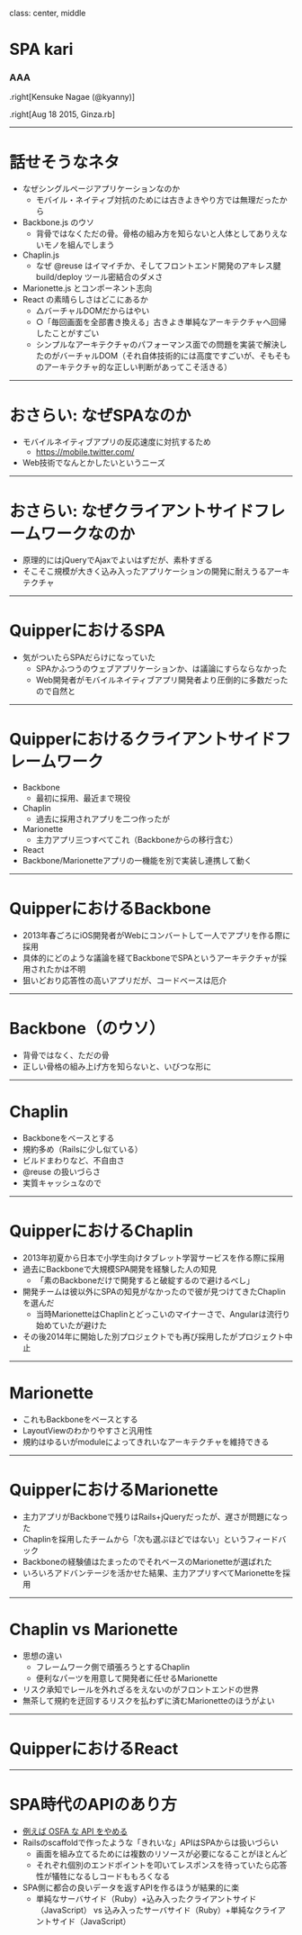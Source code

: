 class: center, middle

# SPA kari

### AAA

.right[Kensuke Nagae (@kyanny)]

.right[Aug 18 2015, Ginza.rb]

---

# 話せそうなネタ

* なぜシングルページアプリケーションなのか
  * モバイル・ネイティブ対抗のためには古きよきやり方では無理だったから
* Backbone.js のウソ
  * 背骨ではなくただの骨。骨格の組み方を知らないと人体としてありえないモノを組んでしまう
* Chaplin.js
  * なぜ @reuse はイマイチか、そしてフロントエンド開発のアキレス腱 build/deploy ツール密結合のダメさ
* Marionette.js とコンポーネント志向
* React の素晴らしさはどこにあるか
  * △バーチャルDOMだからはやい
  * ○「毎回画面を全部書き換える」古きよき単純なアーキテクチャへ回帰したことがすごい
  * シンプルなアーキテクチャのパフォーマンス面での問題を実装で解決したのがバーチャルDOM（それ自体技術的には高度ですごいが、そもそものアーキテクチャ的な正しい判断があってこそ活きる）

---

# おさらい: なぜSPAなのか

* モバイルネイティブアプリの反応速度に対抗するため
  * https://mobile.twitter.com/
* Web技術でなんとかしたいというニーズ

---

# おさらい: なぜクライアントサイドフレームワークなのか

* 原理的にはjQueryでAjaxでよいはずだが、素朴すぎる
* そこそこ規模が大きく込み入ったアプリケーションの開発に耐えうるアーキテクチャ

---

# QuipperにおけるSPA

* 気がついたらSPAだらけになっていた
  * SPAかふつうのウェブアプリケーションか、は議論にすらならなかった
  * Web開発者がモバイルネイティブアプリ開発者より圧倒的に多数だったので自然と

---

# Quipperにおけるクライアントサイドフレームワーク

* Backbone
  * 最初に採用、最近まで現役
* Chaplin
  * 過去に採用されアプリを二つ作ったが
* Marionette
  * 主力アプリ三つすべてこれ（Backboneからの移行含む）
* React
* Backbone/Marionetteアプリの一機能を別で実装し連携して動く

---

# QuipperにおけるBackbone

* 2013年春ごろにiOS開発者がWebにコンバートして一人でアプリを作る際に採用
* 具体的にどのような議論を経てBackboneでSPAというアーキテクチャが採用されたかは不明
* 狙いどおり応答性の高いアプリだが、コードベースは厄介

---

# Backbone（のウソ）

* 背骨ではなく、ただの骨
* 正しい骨格の組み上げ方を知らないと、いびつな形に

---

# Chaplin

* Backboneをベースとする
* 規約多め（Railsに少し似ている）
* ビルドまわりなど、不自由さ
* @reuse の扱いづらさ
* 実質キャッシュなので

---

# QuipperにおけるChaplin

* 2013年初夏から日本で小学生向けタブレット学習サービスを作る際に採用
* 過去にBackboneで大規模SPA開発を経験した人の知見
  * 「素のBackboneだけで開発すると破綻するので避けるべし」
* 開発チームは彼以外にSPAの知見がなかったので彼が見つけてきたChaplinを選んだ
  * 当時MarionetteはChaplinとどっこいのマイナーさで、Angularは流行り始めていたが避けた
* その後2014年に開始した別プロジェクトでも再び採用したがプロジェクト中止

---

# Marionette

* これもBackboneをベースとする
* LayoutViewのわかりやすさと汎用性
* 規約はゆるいがmoduleによってきれいなアーキテクチャを維持できる

---

# QuipperにおけるMarionette

* 主力アプリがBackboneで残りはRails+jQueryだったが、遅さが問題になった
* Chaplinを採用したチームから「次も選ぶほどではない」というフィードバック
* Backboneの経験値はたまったのでそれベースのMarionetteが選ばれた
* いろいろアドバンテージを活かせた結果、主力アプリすべてMarionetteを採用

---

# Chaplin vs Marionette

* 思想の違い
  * フレームワーク側で頑張ろうとするChaplin
  * 便利なパーツを用意して開発者に任せるMarionette
* リスク承知でレールを外れざるをえないのがフロントエンドの世界
* 無茶して規約を迂回するリスクを払わずに済むMarionetteのほうがよい

---

# QuipperにおけるReact

---

# SPA時代のAPIのあり方

* [例えば OSFA な API をやめる](http://blog.kyanny.me/entry/2014/03/06/%E4%BE%8B%E3%81%88%E3%81%B0_OSFA_%E3%81%AA_API_%E3%82%92%E3%82%84%E3%82%81%E3%82%8B)
* Railsのscaffoldで作ったような「きれいな」APIはSPAからは扱いづらい
  * 画面を組み立てるためには複数のリソースが必要になることがほとんど
  * それぞれ個別のエンドポイントを叩いてレスポンスを待っていたら応答性が犠牲になるしコードももろくなる
* SPA側に都合の良いデータを返すAPIを作るほうが結果的に楽
  * 単純なサーバサイド（Ruby）+込み入ったクライアントサイド（JavaScript） vs 込み入ったサーバサイド（Ruby）+単純なクライアントサイド（JavaScript）

